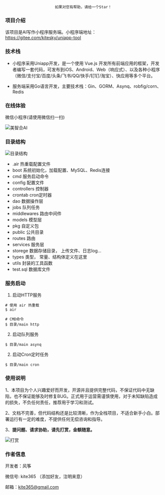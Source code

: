<div align="center">

```shell
如果对您有帮助，请给一个Star！
```

</div>

### 项目介绍

该项目是AI写作小程序服务端。小程序端地址：https://gitee.com/kitesky/uniapp-tool

### 技术栈

- 小程序采用Uniapp开发，是一个使用 Vue.js 开发所有前端应用的框架，开发者编写一套代码，可发布到iOS、Android、Web（响应式）、以及各种小程序（微信/支付宝/百度/头条/飞书/QQ/快手/钉钉/淘宝）、快应用等多个平台。

- 服务端采用Go语言开发，主要技术栈：Gin、GORM、Asynq、robfig/corn、Redis

### 在线体验

微信小程序(请使用微信扫一扫)

![美智合AI](https://api.idcd.com/assets/example/10001307.png)


### 目录结构

![目录结构](https://foruda.gitee.com/images/1739524221063420006/63154032_82149.png "目录结构")

- .air 热重载配置文件
- boot 系统初始化，加载配置、MySQL、Redis连接
- cmd  服务启动命令
- config 配置文件
- controllers 控制器
- crontab cron定时器
- dao 数据操作层
- jobs 队列任务
- middlewares 路由中间件
- models 模型层
- pkg 自定义包
- public 公共目录
- routes 路由
- services 服务层
- storege 数据存储目录， 上传文件、日志log...
- types 类型， 常量、结构体定义在这里
- utils 封装的工具函数
- test.sql 数据库文件

### 服务启动

1. 启动HTTP服务

```
# 使用 air 热重载
$ air

# CMD命令
$ 目录/main http
```


2. 启动队列服务

```
$ 目录/main asynq
```

2. 启动Cron定时任务

```
$ 目录/main cron
```

### 使用说明

1、本项目为个人兴趣爱好而开发，开源并且提供完整代码，不保证代码中无缺陷，也不保证能够及时修复BUG。正式用于运营需谨慎使用，对于未知缺陷造成的损失，不负任何责任，推荐用于学习和测试。

2、文档不完善，但代码结构还是比较清晰，作为全栈项目，不适合新手小白。部署运行有一定的难度，不提供任何无偿咨询和指导。

3、**提问题、请求协助，请先打赏，金额随意。** 


![打赏](https://api.idcd.com/assets/example/fengzheng.jpg)

### 作者信息

开发者：风筝

微信号: kite365 （添加好友，注明来意）

邮箱：kite365@gmail.com





